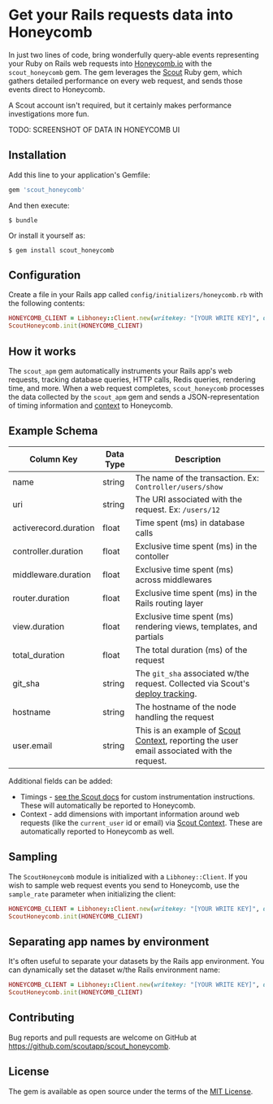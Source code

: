 # Get your Rails requests data into Honeycomb

In just two lines of code, bring wonderfully query-able events representing your Ruby on Rails web requests into [Honeycomb.io](https://honeycomb.io/) with the `scout_honeycomb` gem. The gem leverages the [Scout](https://scoutapp.com) Ruby gem, which gathers detailed performance on every web request, and sends those events direct to Honeycomb.

A Scout account isn't required, but it certainly makes performance investigations more fun.

TODO: SCREENSHOT OF DATA IN HONEYCOMB UI 

## Installation

Add this line to your application's Gemfile:

```ruby
gem 'scout_honeycomb'
```

And then execute:

    $ bundle

Or install it yourself as:

    $ gem install scout_honeycomb

## Configuration

Create a file in your Rails app called `config/initializers/honeycomb.rb` with the following contents:

```ruby
HONEYCOMB_CLIENT = Libhoney::Client.new(writekey: "[YOUR WRITE KEY]", dataset: "[YOUR APP NAME]")
ScoutHoneycomb.init(HONEYCOMB_CLIENT)
```

## How it works

The `scout_apm` gem automatically instruments your Rails app's web requests, tracking database queries, HTTP calls, Redis queries, rendering time, and more. When a web request completes, `scout_honeycomb` processes the data collected by the `scout_apm` gem and sends a JSON-representation of timing information and [context](http://help.apm.scoutapp.com/#ruby-custom-context) to Honeycomb.

## Example Schema

| Column Key | Data Type | Description |
| - | - | - |
name | string | The name of the transaction. Ex: `Controller/users/show`
uri | string | The URI associated with the request. Ex: `/users/12`
activerecord.duration | float | Time spent (ms) in database calls
controller.duration | float | Exclusive time spent (ms) in the contoller
middleware.duration | float | Exclusive time spent (ms) across middlewares
router.duration | float | Exclusive time spent (ms) in the Rails routing layer
view.duration | float | Exclusive time spent (ms) rendering views, templates, and partials
total_duration | float | The total duration (ms) of the request
git_sha | string | The `git_sha` associated w/the request. Collected via Scout's [deploy tracking](http://help.apm.scoutapp.com/#ruby-deploy-tracking-config).
hostname | string | The hostname of the node handling the request
user.email | string | This is an example of [Scout Context](http://help.apm.scoutapp.com/#ruby-custom-context), reporting the user email associated with the request.

Additional fields can be added:

* Timings - [see the Scout docs](http://help.apm.scoutapp.com/#ruby-custom-instrumentation) for custom instrumentation instructions. These will automatically be reported to Honeycomb.
* Context - add dimensions with important information around web requests (like the `current_user` id or email) via [Scout Context](http://help.apm.scoutapp.com/#ruby-custom-context). These are automatically reported to Honeycomb as well.

## Sampling

The `ScoutHoneycomb` module is initialized with a `Libhoney::Client`. If you wish to sample web request events you send to Honeycomb, use the `sample_rate` parameter when initializing the client:

```ruby
HONEYCOMB_CLIENT = Libhoney::Client.new(writekey: "[YOUR WRITE KEY]", dataset: "[YOUR APP NAME]", sample_rate: 2) # sends 1 out of 2 events or 50% of requests collected by `ScoutHoneycomb` to Honeycomb.io
ScoutHoneycomb.init(HONEYCOMB_CLIENT)
```

## Separating app names by environment

It's often useful to separate your datasets by the Rails app environment. You can dynamically set the dataset w/the Rails environment name:

```ruby
HONEYCOMB_CLIENT = Libhoney::Client.new(writekey: "[YOUR WRITE KEY]", dataset: "[YOUR APP NAME]-#{Rails.env}")
ScoutHoneycomb.init(HONEYCOMB_CLIENT)
```

## Contributing

Bug reports and pull requests are welcome on GitHub at https://github.com/scoutapp/scout_honeycomb.

## License

The gem is available as open source under the terms of the [MIT License](http://opensource.org/licenses/MIT).